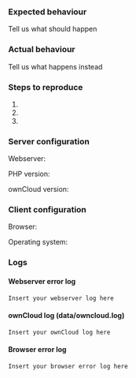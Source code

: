 ### Expected behaviour
Tell us what should happen

### Actual behaviour
Tell us what happens instead

### Steps to reproduce
1. 
2. 
3. 

### Server configuration
Webserver: 

PHP version:

ownCloud version:

### Client configuration
Browser:

Operating system:

### Logs
#### Webserver error log
```
Insert your webserver log here

```

#### ownCloud log (data/owncloud.log)
```
Insert your ownCloud log here

```

#### Browser error log
```
Insert your browser error log here

```
